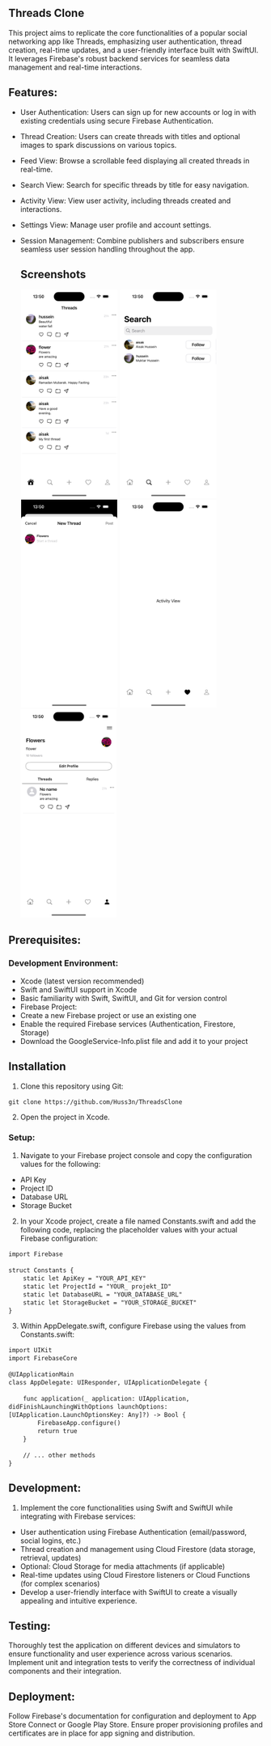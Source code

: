 ## Threads Clone
This project aims to replicate the core functionalities of a popular social networking app like Threads, emphasizing user authentication, thread creation, real-time updates, and a user-friendly interface built with SwiftUI.
It leverages Firebase's robust backend services for seamless data management and real-time interactions.

## Features:
- User Authentication: Users can sign up for new accounts or log in with existing credentials using secure Firebase Authentication.
- Thread Creation: Users can create threads with titles and optional images to spark discussions on various topics.
- Feed View: Browse a scrollable feed displaying all created threads in real-time.
- Search View: Search for specific threads by title for easy navigation.
- Activity View: View user activity, including threads created and interactions.
- Settings View: Manage user profile and account settings.
- Session Management: Combine publishers and subscribers ensure seamless user session handling throughout the app.

  ## Screenshots
  <p>
   <img src="https://github.com/Huss3n/ThreadsClone/blob/main/screenshots/feed.png", width="190" hspace="1"/>
   <img src="https://github.com/Huss3n/ThreadsClone/blob/main/screenshots/search.png", width="190" hspace="1"/>
   <img src="https://github.com/Huss3n/ThreadsClone/blob/main/screenshots/newThread.png", width="190" hspace="1"/>
   <img src="https://github.com/Huss3n/ThreadsClone/blob/main/screenshots/activity.png", width="190" hspace="1"/>
   <img src="https://github.com/Huss3n/ThreadsClone/blob/main/screenshots/profile.png", width="190"/>
</p>

## Prerequisites:

### Development Environment:
- Xcode (latest version recommended)
- Swift and SwiftUI support in Xcode
- Basic familiarity with Swift, SwiftUI, and Git for version control
- Firebase Project:
- Create a new Firebase project or use an existing one
- Enable the required Firebase services (Authentication, Firestore, Storage)
- Download the GoogleService-Info.plist file and add it to your project

## Installation 
1. Clone this repository using Git:
```
git clone https://github.com/Huss3n/ThreadsClone
```
2. Open the project in Xcode.

### Setup:

1. Navigate to your Firebase project console and copy the configuration values for the following:

- API Key
- Project ID
- Database URL
- Storage Bucket
  
2. In your Xcode project, create a file named Constants.swift and add the following code, replacing the placeholder values with your actual Firebase configuration:

```
import Firebase

struct Constants {
    static let ApiKey = "YOUR_API_KEY"
    static let ProjectId = "YOUR_ projekt_ID"
    static let DatabaseURL = "YOUR_DATABASE_URL"
    static let StorageBucket = "YOUR_STORAGE_BUCKET"
}

```
3. Within AppDelegate.swift, configure Firebase using the values from Constants.swift:
```
import UIKit
import FirebaseCore

@UIApplicationMain
class AppDelegate: UIResponder, UIApplicationDelegate {

    func application(_ application: UIApplication, didFinishLaunchingWithOptions launchOptions: [UIApplication.LaunchOptionsKey: Any]?) -> Bool {
        FirebaseApp.configure()
        return true
    }

    // ... other methods
}

```


## Development:
1. Implement the core functionalities using Swift and SwiftUI while integrating with Firebase services:
 - User authentication using Firebase Authentication (email/password, social logins, etc.)
 - Thread creation and management using Cloud Firestore (data storage, retrieval, updates)
 - Optional: Cloud Storage for media attachments (if applicable)
 - Real-time updates using Cloud Firestore listeners or Cloud Functions (for complex scenarios)
 - Develop a user-friendly interface with SwiftUI to create a visually appealing and intuitive experience.

## Testing:

Thoroughly test the application on different devices and simulators to ensure functionality and user experience across various scenarios.
Implement unit and integration tests to verify the correctness of individual components and their integration.

## Deployment:

Follow Firebase's documentation for configuration and deployment to App Store Connect or Google Play Store.
Ensure proper provisioning profiles and certificates are in place for app signing and distribution.

